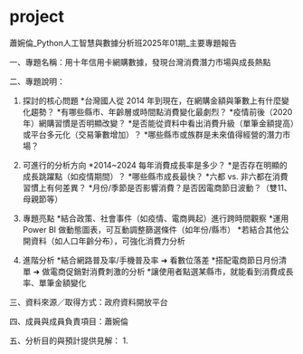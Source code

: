 # project
蕭婉倫_Python人工智慧與數據分析班2025年01期_主要專題報告

一、專題名稱：用十年信用卡網購數據，發現台灣消費潛力市場與成長熱點

二、專題說明：
1. 探討的核心問題
   *台灣國人從 2014 年到現在，在網購金額與筆數上有什麼變化趨勢？
   *有哪些縣市、年齡層或時間點消費變化最劇烈？
   *疫情前後（2020年）網購習慣是否明顯改變？
   *是否能從資料中看出消費升級（單筆金額提高）或平台多元化（交易筆數增加）？
   *哪些縣市或族群是未來值得經營的潛力市場？

2. 可進行的分析方向
   *2014~2024 每年消費成長率是多少？
   *是否存在明顯的成長跳躍點（如疫情期間）？
   *哪些縣市成長最快？
   *六都 vs. 非六都在消費習慣上有何差異？
   *月份/季節是否影響消費？是否因電商節日波動？（雙11、母親節等）

3. 專題亮點
   *結合政策、社會事件（如疫情、電商興起）進行跨時間觀察
   *運用 Power BI 做動態圖表，可互動調整篩選條件（如年份/縣市）
   *若結合其他公開資料（如人口年齡分布），可強化消費力分析

4. 進階分析
   *結合網路普及率/手機普及率 ➜ 看數位落差
   *搭配電商節日月份清單 ➜ 做電商促銷對消費刺激的分析
   *讓使用者點選某縣市，就能看到消費成長率、單筆金額變化

三、資料來源／取得方式：政府資料開放平台

四、成員與成員負責項目：蕭婉倫

五、分析目的與預計提供見解：
    1. 
